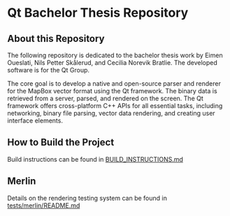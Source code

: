 # Qt Bachelor Thesis Repository
## About this Repository
The following repository is dedicated to the bachelor thesis work by Eimen Oueslati, Nils Petter Skålerud, and Cecilia Norevik Bratlie. The developed software is for the Qt Group.

The core goal is to develop a native and open-source parser and renderer for the MapBox vector format using the Qt framework. The binary data is retrieved from a server, parsed, and rendered on the screen. The Qt framework offers cross-platform C++ APIs for all essential tasks, including networking, binary file parsing, vector data rendering, and creating user interface elements.


## How to Build the Project
Build instructions can be found in [BUILD_INSTRUCTIONS.md](BUILD_INSTRUCTIONS.md)

## Merlin
Details on the rendering testing system can be found in [tests/merlin/README.md](tests/merlin/README.md)